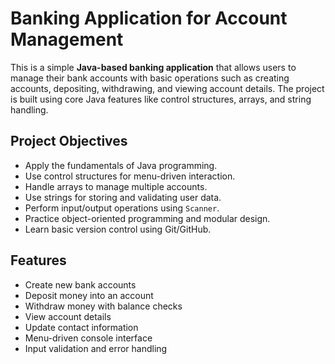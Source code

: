 # Banking Application for Account Management

This is a simple **Java-based banking application** that allows users to manage their bank accounts with basic operations such as creating accounts, depositing, withdrawing, and viewing account details. The project is built using core Java features like control structures, arrays, and string handling.


## Project Objectives

- Apply the fundamentals of Java programming.
- Use control structures for menu-driven interaction.
- Handle arrays to manage multiple accounts.
- Use strings for storing and validating user data.
- Perform input/output operations using `Scanner`.
- Practice object-oriented programming and modular design.
- Learn basic version control using Git/GitHub.


## Features

-  Create new bank accounts
-  Deposit money into an account
-  Withdraw money with balance checks
-  View account details
-  Update contact information
-  Menu-driven console interface
-  Input validation and error handling





